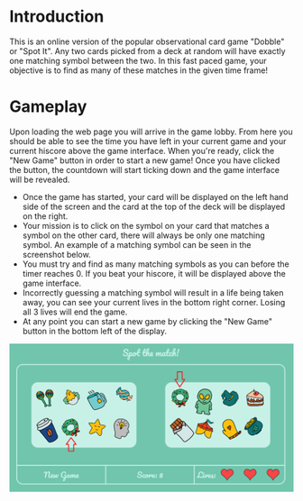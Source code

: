 # Introduction

This is an online version of the popular observational card game "Dobble" or "Spot It". Any two cards picked from a deck at random will have exactly one matching symbol between the two. In this fast paced game, your objective is to find as many of these matches in the given time frame!


# Gameplay

Upon loading the web page you will arrive in the game lobby. From here you should be able to see the time you have left in your current game and your current hiscore above the game interface. When you're ready, click the "New Game" button in order to start a new game! Once you have clicked the button, the countdown will start ticking down and the game interface will be revealed. 

 - Once the game has started, your card will be displayed on the left hand side of the screen and the card at the top of the deck will be displayed on the right. 
 - Your mission is to click on the symbol on your card that matches a symbol on the other card, there will always be only one matching symbol. An example of a matching symbol can be seen in the screenshot below.
  - You must try and find as many matching symbols as you can before the timer reaches 0. If you beat your hiscore, it will be displayed above the game interface.
  - Incorrectly guessing a matching symbol will result in a life being taken away, you can see your current lives in the bottom right corner. Losing all 3 lives will end the game.
  - At any point you can start a new game by clicking the "New Game" button in the bottom left of the display.

![An example of finding a matching symbol](/public/assets/images/match.png?raw=true)
